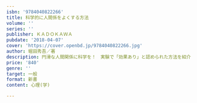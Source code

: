 ```yaml
---
isbn: '9784040822266'
title: 科学的に人間係をよくする方法
volume: ''
series: ''
publisher: ＫＡＤＯＫＡＷＡ
pubdate: '2018-04-07'
cover: 'https://cover.openbd.jp/9784040822266.jpg'
author: 堀田秀吾／著
description: 円滑な人間関係に科学を！　実験で「効果あり」と認められた方法を紹介
price: '840'
genre: ''
target: 一般
format: 新書
content: 心理(学)

---
```

